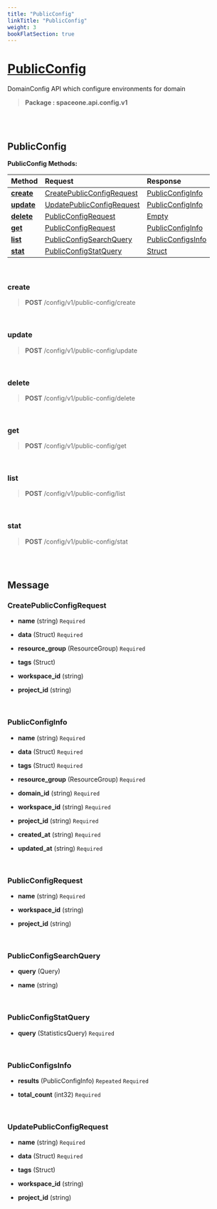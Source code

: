 ```yaml
---
title: "PublicConfig"
linkTitle: "PublicConfig"
weight: 3
bookFlatSection: true
---
```

# [PublicConfig](#PublicConfig)
DomainConfig API which configure environments for domain


>  **Package : spaceone.api.config.v1**

<br>
<br>

## PublicConfig





**PublicConfig Methods:**


| Method | Request | Response |
| :----- | :-------- | :-------- |
| [**create**](./PublicConfig#create) | [CreatePublicConfigRequest](PublicConfig#createpublicconfigrequest) | [PublicConfigInfo](PublicConfig#publicconfiginfo) |
| [**update**](./PublicConfig#update) | [UpdatePublicConfigRequest](PublicConfig#updatepublicconfigrequest) | [PublicConfigInfo](PublicConfig#publicconfiginfo) |
| [**delete**](./PublicConfig#delete) | [PublicConfigRequest](PublicConfig#publicconfigrequest) | [Empty](PublicConfig#empty) |
| [**get**](./PublicConfig#get) | [PublicConfigRequest](PublicConfig#publicconfigrequest) | [PublicConfigInfo](PublicConfig#publicconfiginfo) |
| [**list**](./PublicConfig#list) | [PublicConfigSearchQuery](PublicConfig#publicconfigsearchquery) | [PublicConfigsInfo](PublicConfig#publicconfigsinfo) |
| [**stat**](./PublicConfig#stat) | [PublicConfigStatQuery](PublicConfig#publicconfigstatquery) | [Struct](PublicConfig#struct) |



    
<br>

### create





> **POST** /config/v1/public-config/create
>






    
<br>

### update





> **POST** /config/v1/public-config/update
>






    
<br>

### delete





> **POST** /config/v1/public-config/delete
>






    
<br>

### get





> **POST** /config/v1/public-config/get
>






    
<br>

### list





> **POST** /config/v1/public-config/list
>






    
<br>

### stat





> **POST** /config/v1/public-config/stat
>






    


<br>
<br>

## Message



### CreatePublicConfigRequest
* **name** (string)   `Required` 

    
* **data** (Struct)   `Required` 

    
* **resource_group** (ResourceGroup)   `Required` 

    
* **tags** (Struct)  

    
* **workspace_id** (string)  

    
* **project_id** (string)  

    <br>

### PublicConfigInfo
* **name** (string)   `Required` 

    
* **data** (Struct)   `Required` 

    
* **tags** (Struct)   `Required` 

    
* **resource_group** (ResourceGroup)   `Required` 

    
* **domain_id** (string)   `Required` 

    
* **workspace_id** (string)   `Required` 

    
* **project_id** (string)   `Required` 

    
* **created_at** (string)   `Required` 

    
* **updated_at** (string)   `Required` 

    <br>

### PublicConfigRequest
* **name** (string)   `Required` 

    
* **workspace_id** (string)  

    
* **project_id** (string)  

    <br>

### PublicConfigSearchQuery
* **query** (Query)  

    
* **name** (string)  

    <br>

### PublicConfigStatQuery
* **query** (StatisticsQuery)   `Required` 

    <br>

### PublicConfigsInfo
* **results** (PublicConfigInfo)  `Repeated`    `Required` 

    
* **total_count** (int32)   `Required` 

    <br>

### UpdatePublicConfigRequest
* **name** (string)   `Required` 

    
* **data** (Struct)   `Required` 

    
* **tags** (Struct)  

    
* **workspace_id** (string)  

    
* **project_id** (string)  

    <br>
